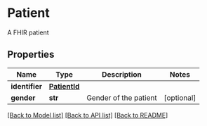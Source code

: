 # Patient

A FHIR patient

## Properties
Name | Type | Description | Notes
------------ | ------------- | ------------- | -------------
**identifier** | [**PatientId**](PatientId.md) |  | 
**gender** | **str** | Gender of the patient | [optional] 

[[Back to Model list]](../README.md#documentation-for-models) [[Back to API list]](../README.md#documentation-for-api-endpoints) [[Back to README]](../README.md)


